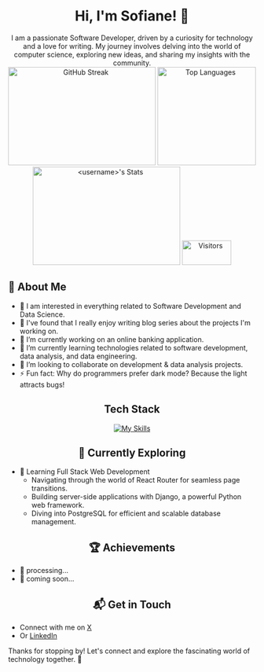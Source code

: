 # <div align="center">Hi, I'm Sofiane! 👋</div>
<div align="center">
I am a passionate Software Developer, driven by a curiosity for technology and a love for writing. 
My journey involves delving into the world of computer science, exploring new ideas, and sharing my insights with the community.
</div>
<div align="center">
  <!-- GitHub Streak -->
  <img src="https://github-readme-streak-stats.herokuapp.com/?user=Camper94&theme=radical" alt="GitHub Streak" style="width:300px;height:200px;">

 <!-- Top Languages -->
  <img src="https://github-readme-stats.vercel.app/api/top-langs/?username=Camper94&layout=compact&theme=radical" alt="Top Languages" style="width:200px;height:200px;">
  
  <!-- GitHub Stats -->
  <img src="https://github-readme-stats.vercel.app/api?username=Camper94&theme=vue-dark&show_icons=true&hide_border=true&count_private=true" alt="<username>'s Stats" style="width:300px;height:200px;">

  <!-- Visitor Badge -->
  <img src="https://visitor-badge.laobi.icu/badge?page_id=Camper94.Camper94" alt="Visitors" style="width:100px;height:50px;">
</div>

## 🚀 About Me

- 🔭 I am interested in everything related to Software Development and Data Science.
- 📝 I've found that I really enjoy writing blog series about the projects I'm working on.
- 🔭 I’m currently working on an online banking application.
- 🌱 I’m currently learning technologies related to software development, data analysis, and data engineering.
- 👯 I’m looking to collaborate on development & data analysis projects.
- ⚡ Fun fact: Why do programmers prefer dark mode? Because the light attracts bugs!

<div align="center">
  
## Tech Stack

[![My Skills](https://skillicons.dev/icons?i=html,css,js,python,git,github,bash,react,django,postgres,docker,aws&perline=4)](https://skillicons.dev)

## 🌱 Currently Exploring

</div>

- 🚀 Learning Full Stack Web Development
  - Navigating through the world of React Router for seamless page transitions.
  - Building server-side applications with Django, a powerful Python web framework.
  - Diving into PostgreSQL for efficient and scalable database management.

<div align="center">
  
## 🏆 Achievements

</div>

- 🌟 processing... 
- 🌟 coming soon...

<div align="center">

## 📬 Get in Touch

</div>

- Connect with me on [X](https://x.com/Sofiane91310826)
- Or [LinkedIn](https://www.linkedin.com/in/sofiane-k-5991mass/)

Thanks for stopping by! Let's connect and explore the fascinating world of technology together. 🚀

